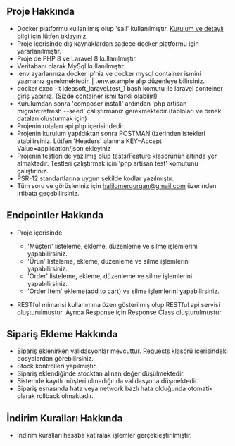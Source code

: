 
## Proje Hakkında

- Docker platformu kullanılmış olup 'sail' kullanılmıştır. [Kurulum ve detaylı bilgi için lütfen tıklayınız](https://laravel.com/docs/8.x/sail).
- Proje içerisinde dış kaynaklardan sadece docker platformu için yararlanılmıştır.
- Proje de PHP 8 ve Laravel 8 kullanılmıştır.
- Veritabanı olarak MySql kullanılmıştır.
- .env ayarlarınıza docker ip'niz ve docker mysql container ismini yazmanız gerekmektedir. | .env.example alıp düzenleye bilirsiniz.
- docker exec -it ideasoft_laravel.test_1 bash komutu ile laravel conteiner giriş yapınız. (Sizde container ismi farklı olabilir!)
- Kurulumdan sonra 'composer install' ardından 'php artisan migrate:refresh --seed' çalıştırmanız gerekmektedir.(tabloları ve örnek dataları oluşturmak için)
- Projenin rotaları api.php içerisindedir.
- Projenin kurulum yapıldıktan sonra POSTMAN üzerinden istekleri atabilirsiniz. Lütfen 'Headers' alanına KEY=Accept Value=application/json ekleyiniz
- Projenin testleri de yazılmış olup tests/Feature klasörünün altında yer almaktadır. Testleri çalıştırmak için 'php artisan test' komutunu çalıştırınız.
- PSR-12 standartlarına uygun şekilde kodlar yazılmıştır.
- Tüm soru ve görüşleriniz için halilomergurgan@gmail.com üzerinden irtibata geçebilirsiniz.

## Endpointler Hakkında
- Proje içerisinde 
    - 'Müşteri' listeleme, ekleme, düzenleme ve silme işlemlerini yapabilirsiniz.
    - 'Ürün' listeleme, ekleme, düzenleme ve silme işlemlerini yapabilirsiniz.
    - 'Order' listeleme, ekleme, düzenleme ve silme işlemlerini yapabilirsiniz.
    - 'Order Item' ekleme(add to cart) ve silme işlemlerini yapabilirsiniz.

- RESTful mimarisi kullanımına özen gösterilmiş olup RESTful api servisi oluşturulmuştur. Ayrıca Response için Response Class oluşturulmuştur. 

## Sipariş Ekleme Hakkında
- Sipariş eklenirken validasyonlar mevcuttur. Requests klasörü içerisindeki dosyalardan görebilirsiniz.
- Stock kontrolleri yapılmıştır. 
- Sipariş eklendiğinde stocktan alınan değer düşülmektedir.
- Sistemde kayıtlı müşteri olmadığında validasyona düşmektedir.
- Sipariş esnasında hata veya network bazlı hata olduğunda otomatik olarak rollback olmaktadır.

## İndirim Kuralları Hakkında
- İndirim kuralları hesaba katıralak işlemler gerçekleştirilmiştir.

 

